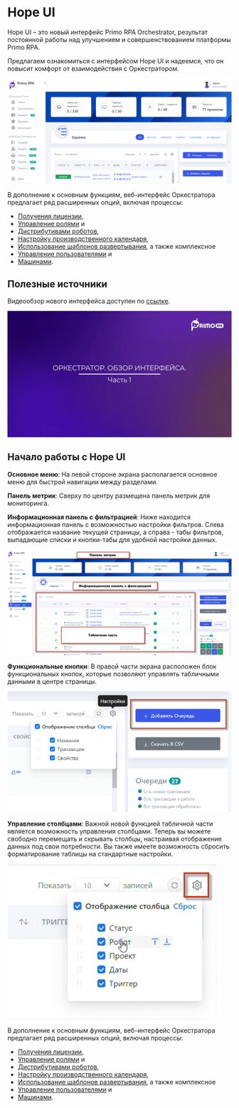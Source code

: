# Hope UI

Hope UI – это новый интерфейс Primo RPA Orchestrator, результат постоянной работы над улучшением и совершенствованием платформы Primo RPA. 

Предлагаем ознакомиться с интерфейсом Hope UI и надеемся, что он повысит комфорт от взаимодействия с Оркестратором.

![](../.gitbook/assets1/2.png)

В дополнение к основным функциям, веб-интерфейс Оркестратора  предлагает ряд расширенных опций, включая процессы:

* [Получения лицензии](https://github.com/PrimoRPA/Docs.Rus/blob/main/orchestrator-hope-ui/get_licenses.md), 
* [Управление ролями](https://github.com/PrimoRPA/Docs.Rus/blob/main/orchestrator-hope-ui/User_role_managment.md) и 
* [Дистрибутивами роботов](https://github.com/PrimoRPA/Docs.Rus/blob/main/orchestrator-hope-ui/robot_distribution_management.md), 
* [Настройку производственного календаря](https://github.com/PrimoRPA/Docs.Rus/blob/main/orchestrator-hope-ui/production_calendar.md), 
* [Использование шаблонов развертывания](https://github.com/PrimoRPA/Docs.Rus/blob/SiuzanaTedzhoeva-HopeUI/orchestrator-hope-ui/template.md), а также комплексное 
* [Управление пользователями](https://github.com/PrimoRPA/Docs.Rus/blob/SiuzanaTedzhoeva-HopeUI/orchestrator-hope-ui/add_user.md) и 
* [Машинами](https://github.com/PrimoRPA/Docs.Rus/blob/SiuzanaTedzhoeva-HopeUI/orchestrator-hope-ui/add_mashine.md). 

## Полезные источники

Видеообзор нового интерфейса доступен по [ссылке](https://www.youtube.com/watch?v=SlxgjXDrvsM).


<a href="https://www.youtube.com/watch?v=SlxgjXDrvsM"><img src=".gitbook/assets1/youtube-hope-ui-part1.gif" width="850" title="hover text"></a>


## Начало работы с Hope UI

**Основное меню**: На левой стороне экрана располагается основное меню для быстрой навигации между разделами.

**Панель метрик**: Сверху по центру размещена панель метрик для мониторинга.

**Информационная панель с фильтрацией**: Ниже находится информационная панель с возможностью настройки фильтров. Слева отображается название текущей страницы, а справа - табы фильтров, выпадающие списки и кнопки-табы для удобной настройки данных.

![](../.gitbook/assets1/menu22.png)

**Функциональные кнопки**: В правой части экрана расположен блок функциональных кнопок, которые позволяют управлять табличными данными в центре страницы.

![](../.gitbook/assets1/funk_knopki.png)

**Управление столбцами**: Важной новой функцией табличной части является возможность управления столбцами. Теперь вы можете свободно перемещать и скрывать столбцы, настраивая отображение данных под свои потребности. Вы также имеете возможность сбросить форматирование таблицы на стандартные настройки.

![](../.gitbook/assets1/Nastr.png)

В дополнение к основным функциям, веб-интерфейс Оркестратора  предлагает ряд расширенных опций, включая процессы:

* [Получения лицензии](https://github.com/PrimoRPA/Docs.Rus/blob/main/orchestrator-hope-ui/get_licenses.md), 
* [Управление ролями](https://github.com/PrimoRPA/Docs.Rus/blob/main/orchestrator-hope-ui/User_role_managment.md) и 
* [Дистрибутивами роботов](https://github.com/PrimoRPA/Docs.Rus/blob/main/orchestrator-hope-ui/robot_distribution_management.md), 
* [Настройку производственного календаря](https://github.com/PrimoRPA/Docs.Rus/blob/main/orchestrator-hope-ui/production_calendar.md), 
* [Использование шаблонов развертывания](https://github.com/PrimoRPA/Docs.Rus/blob/SiuzanaTedzhoeva-HopeUI/orchestrator-hope-ui/template.md), а также комплексное 
* [Управление пользователями](https://github.com/PrimoRPA/Docs.Rus/blob/SiuzanaTedzhoeva-HopeUI/orchestrator-hope-ui/add_user.md) и 
* [Машинами](https://github.com/PrimoRPA/Docs.Rus/blob/SiuzanaTedzhoeva-HopeUI/orchestrator-hope-ui/add_mashine.md). 


